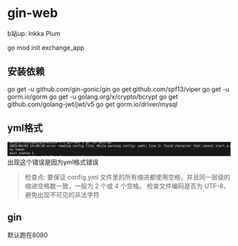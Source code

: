 # gin-web
b站up: Inkka Plum

go mod init exchange_app

## 安装依赖
go get -u github.com/gin-gonic/gin
go get github.com/spf13/viper
go get -u gorm.io/gorm
go get -u golang.org/x/crypto/bcrypt
go get github.com/golang-jwt/jwt/v5
go get gorm.io/driver/mysql

## yml格式
![alt text](noteimgs/image.png)
出现这个错误是因为yml格式错误
> 检查点:
要保证 config.yml 文件里的所有缩进都使用空格，并且同一层级的缩进空格数一致，一般为 2 个或 4 个空格。
检查文件编码是否为 UTF-8，避免出现不可见的非法字符

## gin
默认跑在8080